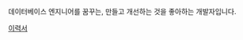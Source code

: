 데이터베이스 엔지니어를 꿈꾸는, 만들고 개선하는 것을 좋아하는 개발자입니다.

[이력서](/resume.md)

<!--
### Tech Stacks

![Python](https://img.shields.io/badge/Python-3776AB?style=flat-square&logo=Python&logoColor=white)
![C++](https://img.shields.io/badge/C++-00599C?style=flat-square&logo=c%2B%2B&logoColor=white)
![NodeJS](https://img.shields.io/badge/NodeJS-339933?style=flat-square&logo=node.js&logoColor=white)
![ReactJS](https://img.shields.io/badge/ReactJS-61DAFB?style=flat-square&logo=React&logoColor=white)
![NextJS](https://img.shields.io/badge/NextJS-000000?style=flat-square&logo=Next.js&logoColor=white)

### Portfolio

[![Velog](https://img.shields.io/badge/Velog-20C997?style=flat-square&logo=Velog&logoColor=white)](https://velog.io/@sinclairr)
[![Projects](https://img.shields.io/badge/Projects-181717?style=flat-square&logo=GitHub&logoColor=white)](projects.md)
-->

<!-- ![sinclairr08 Top Langs](https://github-readme-stats.vercel.app/api/top-langs/?username=sinclairr08&layout=compact) -->
